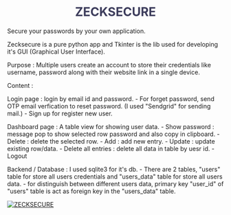 <h1 align="center" style="color:#3D3D5C">ZECKSECURE</h1>


Secure your passwords by your own application.

Zecksecure is a pure python app and Tkinter is the lib used for developing it's GUI (Graphical User Interface).

Purpose : Multiple users create an account to store their credentials like username, password along with their website link in a single device.

Content :

Login page : login by email id and password.
            - For forget password, send OTP email verfication to reset password. (I used "Sendgrid" for sending mail.)
            - Sign up for register new user.

Dashboard page : A table view for showing user data.
                 - Show password : message pop to show selected row password and also copy in clipboard.
                 - Delete : delete the selected row.
                 - Add : add new entry.
                 - Update : update existing row/data.
                 - Delete all entries : delete all data in table by uesr id.
                 - Logout

Backend / Database : I used sqlite3 for it's db.
                     - There are 2 tables, "users" table for store all users credentials and "users_data" table for store all users data.
                     - for distinguish between different users data, primary key "user_id" of "users" table is act as foreign key in the "users_data" table. 


[![ZECKSECURE](http://img.youtube.com/vi/JflR5g-7Rn8/0.jpg)](http://www.youtube.com/watch?v=JflR5g-7Rn8)
